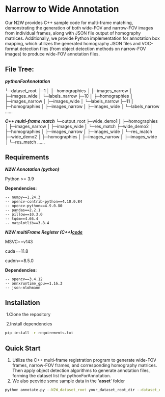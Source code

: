 # Narrow to Wide Annotation

Our N2W provides C++ sample code for multi-frame matching, demonstrating the generation of both wide-FOV and narrow-FOV images from individual frames, along with JSON file output of homography matrices. Additionally, we provide Python implementation for annotation box mapping, which utilizes the generated homography JSON files and VOC-format detection files (from object detection methods on narrow-FOV images) to produce wide-FOV annotation files.



## File Tree:

***pythonForAnnotation***

└─dataset_root
    ├─1
    │  ├─homographies
    │  ├─images_narrow
    │  ├─images_wide
    │  └─labels_narrow
    ├─10
    │  ├─homographies
    │  ├─images_narrow
    │  ├─images_wide
    │  └─labels_narrow
    ├─11
    │  ├─homographies
    │  ├─images_narrow
    │  ├─images_wide
    │  └─labels_narrow
    ......
    
 ***C++ multi-frame match***
 └─output_root
    ├─wide_demo1
    │  ├─homographies
    │  ├─images_narrow
    │  ├─images_wide
    │  └─res_match
    ├─wide_demo2
    │  ├─homographies
    │  ├─images_narrow
    │  ├─images_wide
    │  └─res_match
    ├─wide_demo2
    │  ├─homographies
    │  ├─images_narrow
    │  ├─images_wide
    │  └─res_match
    ......
## Requirements
***N2W Annotation (python)***

   Python >= 3.9

**Dependencies:** 

    -- numpy==1.24.3
    -- opencv-contrib-python==4.10.0.84
    -- opencv-python==4.9.0.80
    -- pandas==2.2.1
    -- pillow==10.3.0
    -- tqdm==4.66.4
    -- matplotlib==3.8.4
  
 ***N2W multiFrame Register (C++)[code](https://github.com/zxname/N2W/tree/multiFrameRegister)***
 

 
 MSVC==v143
 
 cuda==11.8
 
 cudnn==8.5.0
 
 **Dependencies:**
 
    -- opencv==3.4.12
    -- onnxruntime_gpu==1.16.3
    -- json-nlohmann

## Installation

​	1.Clone the repository

​	2.Install dependencies

```bash
pip install -r requirements.txt
```

## Quick Start
1. Utilize the C++ multi-frame registration program to generate wide-FOV frames, narrow-FOV frames, and corresponding homography matrices. Then apply object detection algorithms to generate annotation files, forming the dataset list for pythonForAnnotation.
2. We also peovide some sample data in the '**asset**' folder

```bash
python annotate.py --N2W_dataset_root your_dataset_root_dir --dataset_output dataset_output_dir --outputName prefix_ --isSaveData True --viewResult True
```

